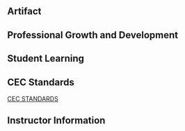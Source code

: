 ## Artifact

## Professional Growth and Development

## Student Learning

## CEC Standards

[CEC STANDARDS](standards.md)

## Instructor Information
